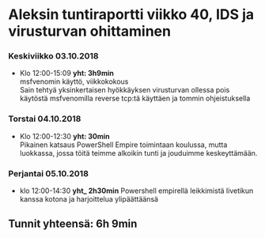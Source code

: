 # Aleksin tuntiraportti viikko 40, IDS ja virusturvan ohittaminen

### Keskiviikko 03.10.2018  
* Klo 12:00-15:09 **yht: 3h9min**  
msfvenomin käyttö, viikkokokous  
Sain tehtyä yksinkertaisen hyökkäyksen virusturvan ollessa pois käytöstä msfvenomilla reverse tcp:tä käyttäen ja tommin   ohjeistuksella  

### Torstai 04.10.2018
* Klo 12:00-12:30 **yht: 30min**  
Pikainen katsaus PowerShell Empire toimintaan koulussa, mutta luokkassa, jossa töitä teimme alkoikin tunti ja jouduimme keskeyttämään.

### Perjantai 05.10.2018
* klo 12:00-14:30 **yht_ 2h30min**
Powershell empirellä leikkimistä livetikun kanssa kotona ja harjoittelua ylipäättäänsä  
  
## Tunnit yhteensä: 6h 9min
